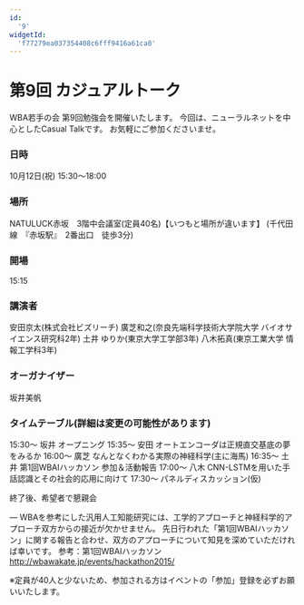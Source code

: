 ```yaml
---
id:
  '9'
widgetId:
  'f77279ea037354408c6fff9416a61ca0'
---
```


# 第9回 カジュアルトーク

WBA若手の会 第9回勉強会を開催いたします。
今回は、ニューラルネットを中心としたCasual Talkです。
お気軽にご参加くださいませ。

### 日時

10月12日(祝) 15:30～18:00

### 場所

NATULUCK赤坂　3階中会議室(定員40名)【いつもと場所が違います】
(千代田線　『赤坂駅』　2番出口　徒歩3分)

### 開場

15:15

### 講演者

安田京太(株式会社ビズリーチ)
廣芝和之(奈良先端科学技術大学院大学 バイオサイエンス研究科2年)
土井 ゆりか(東京大学工学部3年)
八木拓真(東京工業大学 情報工学科3年)

### オーガナイザー

坂井美帆

### タイムテーブル(詳細は変更の可能性があります)
15:30～ 坂井 オープニング
15:35～ 安田 オートエンコーダは正規直交基底の夢をみるか
16:00～ 廣芝 なんとなくわかる実際の神経科学(主に海馬)
16:35～ 土井 第1回WBAIハッカソン 参加＆活動報告
17:00～ 八木 CNN-LSTMを用いた手話認識とその社会的応用に向けて
17:30～ パネルディスカッション(仮)

終了後、希望者で懇親会

—
WBAを参考にした汎用人工知能研究には、工学的アプローチと神経科学的アプローチ双方からの接近が欠かせません。
先日行われた「第1回WBAIハッカソン」に関する報告と合わせ、双方のアプローチについて知見を深めていただければ幸いです。
参考：第1回WBAIハッカソン
http://wbawakate.jp/events/hackathon2015/

※定員が40人と少ないため、参加される方はイベントの「参加」登録を必ずお願いいたします。
